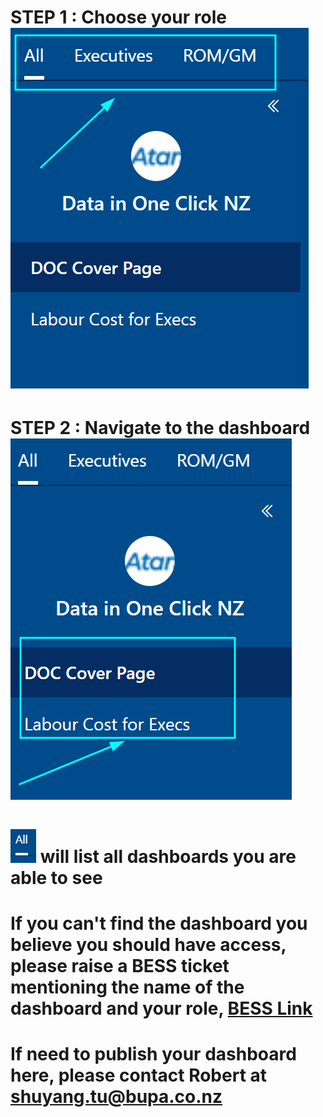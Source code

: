 # STEP 1 : Choose your role ![DOC_audience](DOC_audience.png)

# STEP 2 : Navigate to the dashboard ![DOC_dashboard](DOC_dashboard.png)

# ![DOC_all](DOC_all.png) will list all dashboards you are able to see
# If you can't find the dashboard you believe you should have access, please raise a BESS ticket mentioning the name of the dashboard and your role, [BESS Link](https://bupaaus.service-now.com/bess?id=is_sc_cat_item_default&sys_id=569229511bac791009eecaa9274bcb46)
# If need to publish your dashboard here, please contact Robert at shuyang.tu@bupa.co.nz
